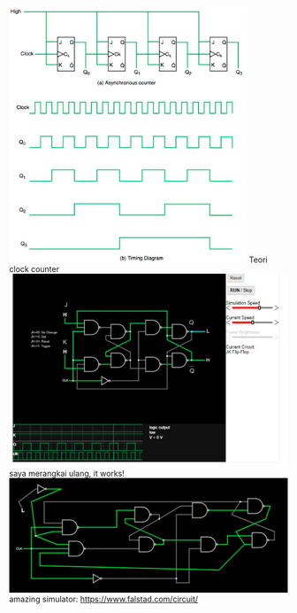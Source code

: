 ![3d5dd49fd70a72447579924e00fbb9e1.png](../../../../_resources/3d5dd49fd70a72447579924e00fbb9e1.png)
Teori clock counter
![fa65b6d937bfeb19bbcd843fad291229.png](../../../../_resources/fa65b6d937bfeb19bbcd843fad291229.png)
saya merangkai ulang, it works!
![eb9e83706362ba392cad9d93f9f3db66.png](../../../../_resources/eb9e83706362ba392cad9d93f9f3db66.png)
amazing simulator: https://www.falstad.com/circuit/